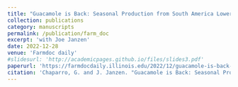 ```yaml
---
title: "Guacamole is Back: Seasonal Production from South America Lowered Avocado Prices"
collection: publications
category: manuscripts
permalink: /publication/farm_doc
excerpt: 'with Joe Janzen'
date: 2022-12-28
venue: 'Farmdoc daily'
#slidesurl: 'http://academicpages.github.io/files/slides3.pdf'
paperurl: 'https://farmdocdaily.illinois.edu/2022/12/guacamole-is-back-seasonal-production-from-south-america-lowered-avocado-prices.html'
citation: 'Chaparro, G. and J. Janzen. "Guacamole is Back: Seasonal Production from South America Lowered Avocado Prices." farmdoc daily (12):196, Department of Agricultural and Consumer Economics, University of Illinois at Urbana-Champaign, December 28, 2022.'
---
```

